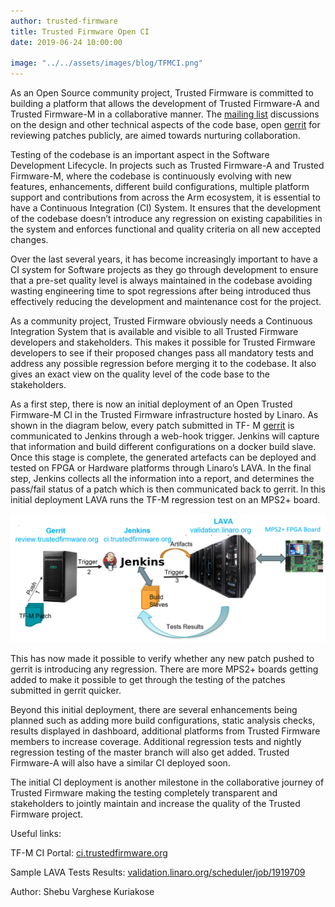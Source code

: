 ```yaml
---
author: trusted-firmware
title: Trusted Firmware Open CI
date: 2019-06-24 10:00:00

image: "../../assets/images/blog/TFMCI.png"
---
```


As an Open Source community project, Trusted Firmware is committed to building a platform that
allows the development of Trusted Firmware-A and Trusted Firmware-M in a collaborative manner. The
[mailing list](/contact/) discussions on the design and other technical
aspects of the code base, open [gerrit](https://review.trustedfirmware.org/) for reviewing patches
publicly, are aimed towards nurturing
collaboration.

Testing of the codebase is an important aspect in the Software Development Lifecycle. In projects such
as Trusted Firmware-A and Trusted Firmware-M, where the codebase is continuously evolving with new
features, enhancements, different build configurations, multiple platform support and contributions
from across the Arm ecosystem, it is essential to have a Continuous Integration (CI) System. It ensures
that the development of the codebase doesn’t introduce any regression on existing capabilities in the
system and enforces functional and quality criteria on all new accepted changes.

Over the last several years, it has become increasingly important to have a CI system for Software
projects as they go through development to ensure that a pre-set quality level is always maintained in
the codebase avoiding wasting engineering time to spot regressions after being introduced thus
effectively reducing the development and maintenance cost for the project.

As a community project, Trusted Firmware obviously needs a Continuous Integration System that is
available and visible to all Trusted Firmware developers and stakeholders. This makes it possible for
Trusted Firmware developers to see if their proposed changes pass all mandatory tests and address any
possible regression before merging it to the codebase. It also gives an exact view on the quality level of
the code base to the stakeholders.

As a first step, there is now an initial deployment of an Open Trusted Firmware-M CI in the Trusted
Firmware infrastructure hosted by Linaro. As shown in the diagram below, every patch submitted in TF-
M [gerrit](https://review.trustedfirmware.org) is communicated to Jenkins through a web-hook trigger.
Jenkins will capture that information
and build different configurations on a docker build slave. Once this stage is complete, the generated
artefacts can be deployed and tested on FPGA or Hardware platforms through Linaro’s LAVA. In the final
step, Jenkins collects all the information into a report, and determines the pass/fail status of a patch
which is then communicated back to gerrit. In this initial deployment LAVA runs the TF-M regression test on
an MPS2+ board.

![TF Open CI](../../assets/images/blog/TFMCI.png)

This has now made it possible to verify whether any new patch pushed to gerrit is introducing any
regression. There are more MPS2+ boards getting added to make it possible to get through the testing
of the patches submitted in gerrit quicker.

Beyond this initial deployment, there are several enhancements being planned such as adding more
build configurations, static analysis checks, results displayed in dashboard, additional platforms from
Trusted Firmware members to increase coverage. Additional regression tests and nightly regression
testing of the master branch will also get added. Trusted Firmware-A will also have a similar CI deployed
soon.

The initial CI deployment is another milestone in the collaborative journey of Trusted Firmware making
the testing completely transparent and stakeholders to jointly maintain and increase the quality of the
Trusted Firmware project.

Useful links:

TF-M CI Portal: [ci.trustedfirmware.org](https://ci.trustedfirmware.org/)

Sample LAVA Tests Results: [validation.linaro.org/scheduler/job/1919709](https://validation.linaro.org/results/)

Author: Shebu Varghese Kuriakose
